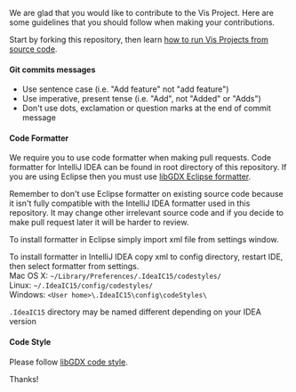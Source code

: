 We are glad that you would like to contribute to the Vis Project. Here are some guidelines that you should follow when making your contributions.

Start by forking this repository, then learn [how to run Vis Projects from source code](https://github.com/kotcrab/vis-editor/wiki/Building-Vis-From-Source).

#### Git commits messages
* Use sentence case (i.e. "Add feature" not "add feature")
* Use imperative, present tense (i.e. "Add", not "Added" or "Adds")
* Don't use dots, exclamation or question marks at the end of commit message

#### Code Formatter
We require you to use code formatter when making pull requests. Code formatter for IntelliJ IDEA can be found in root directory of this repository. If you are using Eclipse then
you must use [libGDX Eclipse formatter](https://github.com/kotcrab/libgdx/blob/master/eclipse-formatter.xml). 

Remember to don't use Eclipse formatter on existing source code because it isn't fully compatible with the IntelliJ IDEA formatter used in this repository. It may change other irrelevant source code and if you decide to make pull request later it will be harder to review.

To install formatter in Eclipse simply import xml file from settings window.

To install formatter in IntelliJ IDEA copy xml to config directory, restart IDE, then select formatter from settings.  
Mac OS X: `~/Library/Preferences/.IdeaIC15/codestyles/`  
Linux: `~/.IdeaIC15/config/codestyles/`  
Windows: `<User home>\.IdeaIC15\config\codeStyles\`

`.IdeaIC15` directory may be named different depending on your IDEA version

#### Code Style
Please follow [libGDX code style](https://github.com/libgdx/libgdx/blob/master/CONTRIBUTING.md#code-style).

Thanks!
